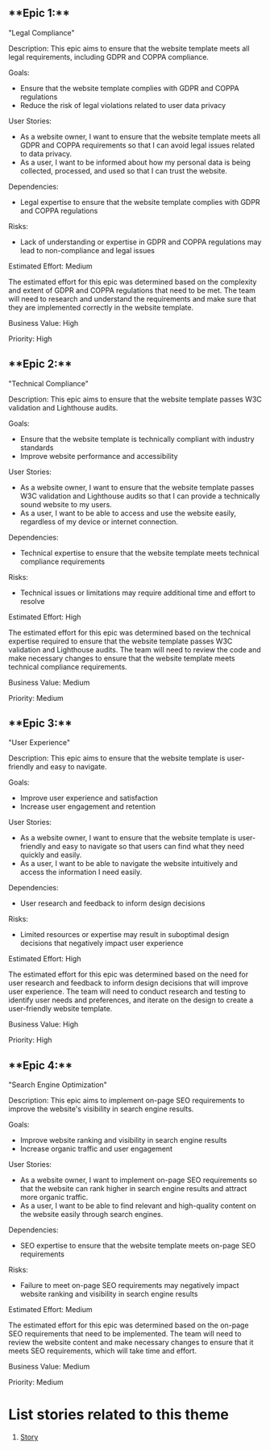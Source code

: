 <h2>**Epic 1:**</h2>

"Legal Compliance"

Description: This epic aims to ensure that the website template meets all legal requirements, including GDPR and COPPA compliance.

Goals:

- Ensure that the website template complies with GDPR and COPPA regulations
- Reduce the risk of legal violations related to user data privacy

User Stories:

- As a website owner, I want to ensure that the website template meets all GDPR and COPPA requirements so that I can avoid legal issues related to data privacy.
- As a user, I want to be informed about how my personal data is being collected, processed, and used so that I can trust the website.

Dependencies:

- Legal expertise to ensure that the website template complies with GDPR and COPPA regulations

Risks:

- Lack of understanding or expertise in GDPR and COPPA regulations may lead to non-compliance and legal issues

Estimated Effort: Medium


The estimated effort for this epic was determined based on the complexity and extent of GDPR and COPPA regulations that need to be met. The team will need to research and understand the requirements and make sure that they are implemented correctly in the website template.

Business Value: High

Priority: High

<h2>**Epic 2:**</h2> 

"Technical Compliance"

Description: This epic aims to ensure that the website template passes W3C validation and Lighthouse audits.

Goals:
- Ensure that the website template is technically compliant with industry standards
- Improve website performance and accessibility

User Stories:
- As a website owner, I want to ensure that the website template passes W3C validation and Lighthouse audits so that I can provide a technically sound website to my users.
- As a user, I want to be able to access and use the website easily, regardless of my device or internet connection.

Dependencies:
- Technical expertise to ensure that the website template meets technical compliance requirements

Risks:
- Technical issues or limitations may require additional time and effort to resolve

Estimated Effort: High

The estimated effort for this epic was determined based on the technical expertise required to ensure that the website template passes W3C validation and Lighthouse audits. The team will need to review the code and make necessary changes to ensure that the website template meets technical compliance requirements.

Business Value: Medium

Priority: Medium

<h2>**Epic 3:**</h2> "User Experience"

Description: This epic aims to ensure that the website template is user-friendly and easy to navigate.

Goals:
- Improve user experience and satisfaction
- Increase user engagement and retention

User Stories:
- As a website owner, I want to ensure that the website template is user-friendly and easy to navigate so that users can find what they need quickly and easily.
- As a user, I want to be able to navigate the website intuitively and access the information I need easily.

Dependencies:
- User research and feedback to inform design decisions

Risks:
- Limited resources or expertise may result in suboptimal design decisions that negatively impact user experience

Estimated Effort: High

The estimated effort for this epic was determined based on the need for user research and feedback to inform design decisions that will improve user experience. The team will need to conduct research and testing to identify user needs and preferences, and iterate on the design to create a user-friendly website template.

Business Value: High

Priority: High

<h2>**Epic 4:**</h2> "Search Engine Optimization"

Description: This epic aims to implement on-page SEO requirements to improve the website's visibility in search engine results.

Goals:
- Improve website ranking and visibility in search engine results
- Increase organic traffic and user engagement

User Stories:
- As a website owner, I want to implement on-page SEO requirements so that the website can rank higher in search engine results and attract more organic traffic.
- As a user, I want to be able to find relevant and high-quality content on the website easily through search engines.

Dependencies:
- SEO expertise to ensure that the website template meets on-page SEO requirements

Risks:
- Failure to meet on-page SEO requirements may negatively impact website ranking and visibility in search engine results

Estimated Effort: Medium

The estimated effort for this epic was determined based on the on-page SEO requirements that need to be implemented. The team will need to review the website content and make necessary changes to ensure that it meets SEO requirements, which will take time and effort.

Business Value: Medium

Priority: Medium


# List stories related to this theme
1. [Story](documentation/templates/theme/initiatives/epics/stories/story_template.md)